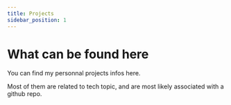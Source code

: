 ```yaml
---
title: Projects
sidebar_position: 1
---
```


# What can be found here 

You can find my personnal projects infos here.

Most of them are related to tech topic, and are most likely associated with a github repo.


